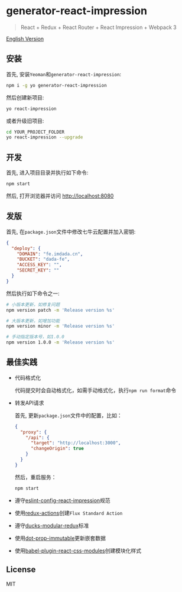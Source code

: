 # generator-react-impression

> React + Redux + React Router + React Impression + Webpack 3

[English Version](./README_EN.md)

## 安装

首先, 安装`Yeoman`和`generator-react-impression`:

```bash
npm i -g yo generator-react-impression
```

然后创建新项目:

```bash
yo react-impression
```

或者升级旧项目:

```bash
cd YOUR_PROJECT_FOLDER
yo react-impression --upgrade
```

## 开发

首先, 进入项目目录并执行如下命令:

```bash
npm start
```

然后, 打开浏览器并访问 [http://localhost:8080](http://localhost:8080)

## 发版

首先, 在`package.json`文件中修改七牛云配置并加入密钥:

```json
{
  "deploy": {
    "DOMAIN": "fe.imdada.cn",
    "BUCKET": "dada-fe",
    "ACCESS_KEY": "",
    "SECRET_KEY": ""
  }
}
```

然后执行如下命令之一:

```bash
# 小版本更新，如修复问题
npm version patch -m 'Release version %s'

# 大版本更新，如增加功能
npm version minor -m 'Release version %s'

# 手动指定版本号，如1.0.0
npm version 1.0.0 -m 'Release version %s'
```

## 最佳实践

* 代码格式化

  代码提交时会自动格式化，如需手动格式化，执行`npm run format`命令

* 转发API请求

  首先, 更新`package.json`文件中的配置，比如：

  ```json
  {
    "proxy": {
      "/api": {
        "target": "http://localhost:3000",
        "changeOrigin": true
      }
    }
  }
  ```

  然后，重启服务：

  ```bash
  npm start
  ```

* 遵守[eslint-config-react-impression][eslint-config-react-impression]规范
* 使用[redux-actions][redux-actions]创建`Flux Standard Action`
* 遵守[ducks-modular-redux][ducks-modular-redux]标准
* 使用[dot-prop-immutable][dot-prop-immutable]更新嵌套数据
* 使用[babel-plugin-react-css-modules][babel-plugin-react-css-modules]创建模块化样式


## License

MIT

[eslint-config-react-impression]: https://github.com/NewDadaFE/eslint-config-react-impression
[redux-actions]: https://github.com/acdlite/redux-actions
[ducks-modular-redux]: https://github.com/erikras/ducks-modular-redux
[dot-prop-immutable]: https://github.com/debitoor/dot-prop-immutable
[babel-plugin-react-css-modules]: https://github.com/gajus/babel-plugin-react-css-modules
